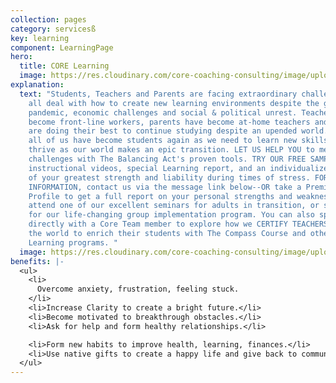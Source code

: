 ```yaml
---
collection: pages
category: servicesß
key: learning
component: LearningPage
hero:
  title: CORE Learning
  image: https://res.cloudinary.com/core-coaching-consulting/image/upload/v1596493058/pexels-pixabay-161154_uftaqi.jpg
explanation:
  text: "Students, Teachers and Parents are facing extraordinary challenges as we
    all deal with how to create new learning environments despite the global
    pandemic, economic challenges and social & political unrest. Teachers have
    become front-line workers, parents have become at-home teachers and students
    are doing their best to continue studying despite an upended world. In fact,
    all of us have become students again as we need to learn new skills to
    thrive as our world makes an epic transition. LET US HELP YOU to meet these
    challenges with The Balancing Act's proven tools. TRY OUR FREE SAMPLES:
    instructional videos, special Learning report, and an individualized report
    of your greatest strength and liability during times of stress. FOR MORE
    INFORMATION, contact us via the message link below--OR take a Premium
    Profile to get a full report on your personal strengths and weaknesses,
    attend one of our excellent seminars for adults in transition, or sign up
    for our life-changing group implementation program. You can also speak
    directly with a Core Team member to explore how we CERTIFY TEACHERS around
    the world to enrich their students with The Compass Course and other Core
    Learning programs. "
  image: https://res.cloudinary.com/core-coaching-consulting/image/upload/v1600804117/abdelkader-ft-CcZzQcYGYC4-unsplash_jvaahu.jpg
benefits: |-
  <ul>
    <li>
      Overcome anxiety, frustration, feeling stuck.
    </li>
    <li>Increase Clarity to create a bright future.</li>
    <li>Become motivated to breakthrough obstacles.</li>
    <li>Ask for help and form healthy relationships.</li>

    <li>Form new habits to improve health, learning, finances.</li>
    <li>Use native gifts to create a happy life and give back to community.</li>
  </ul>
---
```

